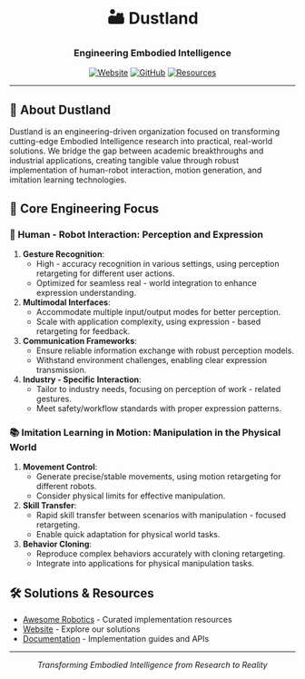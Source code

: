 <div align="center">
  
# 🏜️ Dustland

### Engineering Embodied Intelligence

[![Website](https://img.shields.io/badge/Website-dustland.ai-E6B17E?style=for-the-badge)](https://dustland.ai)
[![GitHub](https://img.shields.io/badge/GitHub-Dustland-2C3E50?style=for-the-badge&logo=github)](https://github.com/dustland)
[![Resources](https://img.shields.io/badge/Resources-Awesome%20Robitics-D35400?style=for-the-badge)](https://github.com/dustland/awesome-robotics)

---

</div>

## 🤖 About Dustland

Dustland is an engineering-driven organization focused on transforming cutting-edge Embodied Intelligence research into practical, real-world solutions. We bridge the gap between academic breakthroughs and industrial applications, creating tangible value through robust implementation of human-robot interaction, motion generation, and imitation learning technologies.

## 🌟 Core Engineering Focus

### 👥 Human - Robot Interaction: Perception and Expression

1. **Gesture Recognition**:
    - High - accuracy recognition in various settings, using perception retargeting for different user actions.
    - Optimized for seamless real - world integration to enhance expression understanding.
2. **Multimodal Interfaces**:
    - Accommodate multiple input/output modes for better perception.
    - Scale with application complexity, using expression - based retargeting for feedback.
3. **Communication Frameworks**:
    - Ensure reliable information exchange with robust perception models.
    - Withstand environment challenges, enabling clear expression transmission.
4. **Industry - Specific Interaction**:
    - Tailor to industry needs, focusing on perception of work - related gestures.
    - Meet safety/workflow standards with proper expression patterns.

### 📚 Imitation Learning in Motion: Manipulation in the Physical World

1. **Movement Control**:
    - Generate precise/stable movements, using motion retargeting for different robots.
    - Consider physical limits for effective manipulation.
2. **Skill Transfer**:
    - Rapid skill transfer between scenarios with manipulation - focused retargeting.
    - Enable quick adaptation for physical world tasks.
3. **Behavior Cloning**:
    - Reproduce complex behaviors accurately with cloning retargeting.
    - Integrate into applications for physical manipulation tasks.

## 🛠️ Solutions & Resources

- [Awesome Robotics](https://github.com/dustland/awesome-robotics) - Curated implementation resources
- [Website](https://dustland.ai) - Explore our solutions
- [Documentation](https://docs.dustland.ai) - Implementation guides and APIs

<div align="center">

---

<i>Transforming Embodied Intelligence from Research to Reality</i>

</div>
